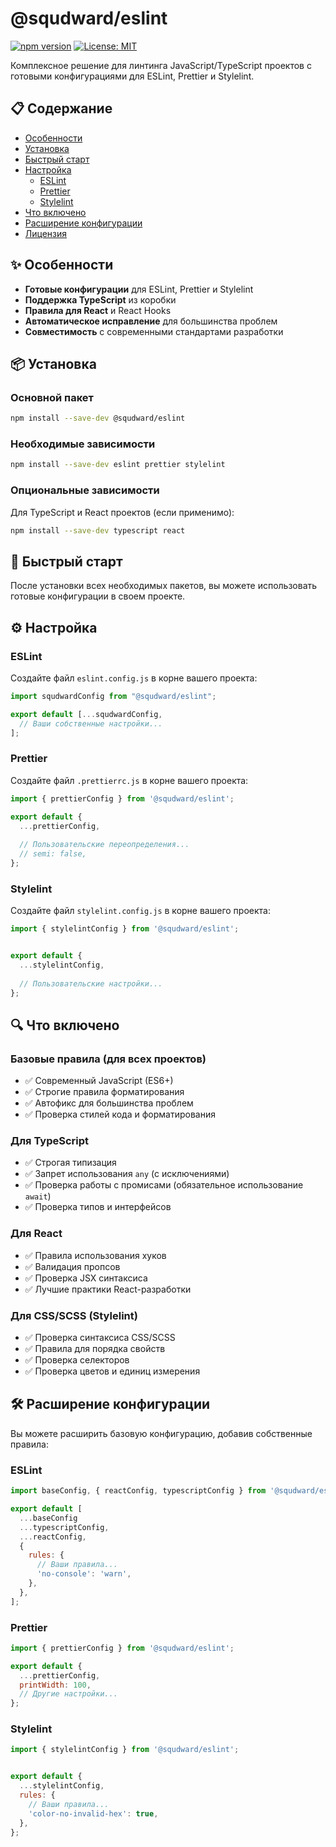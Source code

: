 # @squdward/eslint

[![npm version](https://img.shields.io/npm/v/@squdward/eslint.svg)](https://www.npmjs.com/package/@squdward/eslint)
[![License: MIT](https://img.shields.io/badge/License-MIT-blue.svg)](https://opensource.org/licenses/MIT)

Комплексное решение для линтинга JavaScript/TypeScript проектов с готовыми конфигурациями для ESLint, Prettier и Stylelint.

## 📋 Содержание

- [Особенности](#особенности)
- [Установка](#установка)
- [Быстрый старт](#быстрый-старт)
- [Настройка](#настройка)
  - [ESLint](#eslint)
  - [Prettier](#prettier)
  - [Stylelint](#stylelint)
- [Что включено](#что-включено)
- [Расширение конфигурации](#расширение-конфигурации)
- [Лицензия](#лицензия)

## ✨ Особенности

- **Готовые конфигурации** для ESLint, Prettier и Stylelint
- **Поддержка TypeScript** из коробки
- **Правила для React** и React Hooks
- **Автоматическое исправление** для большинства проблем
- **Совместимость** с современными стандартами разработки

## 📦 Установка

### Основной пакет

```bash
npm install --save-dev @squdward/eslint
```

### Необходимые зависимости

```bash
npm install --save-dev eslint prettier stylelint
```

### Опциональные зависимости

Для TypeScript и React проектов (если применимо):

```bash
npm install --save-dev typescript react
```

## 🚀 Быстрый старт

После установки всех необходимых пакетов, вы можете использовать готовые конфигурации в своем проекте.

## ⚙️ Настройка

### ESLint

Создайте файл `eslint.config.js` в корне вашего проекта:

```js
import squdwardConfig from "@squdward/eslint";

export default [...squdwardConfig, 
  // Ваши собственные настройки...
];
```

### Prettier

Создайте файл `.prettierrc.js` в корне вашего проекта:

```js
import { prettierConfig } from '@squdward/eslint';

export default {
  ...prettierConfig,
  
  // Пользовательские переопределения...
  // semi: false,
};
```

### Stylelint

Создайте файл `stylelint.config.js` в корне вашего проекта:

```js
import { stylelintConfig } from '@squdward/eslint';


export default {
  ...stylelintConfig,
  
  // Пользовательские настройки...
};
```

## 🔍 Что включено

### Базовые правила (для всех проектов)

- ✅ Современный JavaScript (ES6+)
- ✅ Строгие правила форматирования
- ✅ Автофикс для большинства проблем
- ✅ Проверка стилей кода и форматирования

### Для TypeScript

- ✅ Строгая типизация
- ✅ Запрет использования `any` (с исключениями)
- ✅ Проверка работы с промисами (обязательное использование `await`)
- ✅ Проверка типов и интерфейсов

### Для React

- ✅ Правила использования хуков
- ✅ Валидация пропсов
- ✅ Проверка JSX синтаксиса
- ✅ Лучшие практики React-разработки

### Для CSS/SCSS (Stylelint)

- ✅ Проверка синтаксиса CSS/SCSS
- ✅ Правила для порядка свойств
- ✅ Проверка селекторов
- ✅ Проверка цветов и единиц измерения

## 🛠 Расширение конфигурации

Вы можете расширить базовую конфигурацию, добавив собственные правила:

### ESLint

```js
import baseConfig, { reactConfig, typescriptConfig } from '@squdward/eslint';

export default [
  ...baseConfig
  ...typescriptConfig,
  ...reactConfig,
  {
    rules: {
      // Ваши правила...
      'no-console': 'warn',
    },
  },
];
```

### Prettier

```js
import { prettierConfig } from '@squdward/eslint';

export default {
  ...prettierConfig,
  printWidth: 100,
  // Другие настройки...
};
```

### Stylelint

```js
import { stylelintConfig } from '@squdward/eslint';


export default {
  ...stylelintConfig,
  rules: {
    // Ваши правила...
    'color-no-invalid-hex': true,
  },
};
```